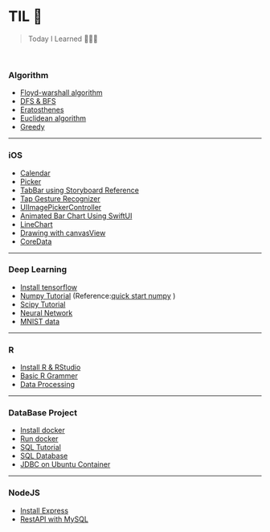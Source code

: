 # TIL 📝

> Today I Learned 👩‍💻🔥

<br/>

### Algorithm
- [Floyd-warshall algorithm](https://github.com/ChoiEunji0114/TIL/blob/master/algorithm/floyd-warshall.md)
- [DFS & BFS](https://github.com/ChoiEunji0114/TIL/blob/master/algorithm/DFS_and_BFS.md)
- [Eratosthenes](https://github.com/ChoiEunji0114/TIL/blob/master/algorithm/erathosthenes.md)
- [Euclidean algorithm](https://github.com/ChoiEunji0114/TIL/blob/master/algorithm/Euclidean_algorithm.md)
- [Greedy](https://github.com/ChoiEunji0114/TIL/blob/master/algorithm/greedy.md)

---

### iOS
- [Calendar](https://github.com/ChoiEunji0114/TIL/blob/master/iOS/calendar.md)
- [Picker](https://github.com/ChoiEunji0114/TIL/blob/master/iOS/picker.md)
- [TabBar using Storyboard Reference](https://github.com/ChoiEunji0114/TIL/blob/master/iOS/StoryboardReference.md)
- [Tap Gesture Recognizer](https://github.com/ChoiEunji0114/TIL/blob/master/iOS/tapGestureRecognizer.md)
- [UIImagePickerController](https://github.com/ChoiEunji0114/TIL/blob/master/iOS/UIImagePickerController.md)
- [Animated Bar Chart Using SwiftUI](https://github.com/ChoiEunji0114/TIL/blob/master/iOS/animated_bar_chart_using_swiftUI.md)
- [LineChart](https://github.com/ChoiEunji0114/TIL/blob/master/iOS/lineChart.md)
- [Drawing with canvasView](https://github.com/ChoiEunji0114/TIL/blob/master/iOS/drawing.md)
- [CoreData](https://github.com/ChoiEunji0114/TIL/blob/master/iOS/coreData.md)

---

### Deep Learning
- [Install tensorflow](https://github.com/ChoiEunji0114/TIL/blob/master/DeepLearning/01_install_tensorflow.md)
- [Numpy Tutorial](https://github.com/ChoiEunji0114/TIL/blob/master/DeepLearning/02_quickstart_numpy.ipynb) (Reference:[quick start numpy](https://numpy.org/devdocs/user/quickstart.html) )
- [Scipy Tutorial](https://github.com/ChoiEunji0114/TIL/blob/master/DeepLearning/03_scipy.md)
- [Neural Network](https://github.com/ChoiEunji0114/TIL/blob/master/DeepLearning/04_NeuralNetwork.md)
- [MNIST data](https://github.com/ChoiEunji0114/TIL/blob/master/DeepLearning/05_MNIST.md)

---

### R
- [Install R & RStudio](https://github.com/ChoiEunji0114/TIL/blob/master/R/01_install_Rstudio.md)
- [Basic R Grammer](https://github.com/ChoiEunji0114/TIL/blob/master/R/02_R_basic.md)
- [Data Processing](https://github.com/ChoiEunji0114/TIL/blob/master/R/03_R_data_processing_1.md)

---

### DataBase Project 

- [Install docker](https://github.com/ChoiEunji0114/TIL/blob/master/DatabaseProject/01_install_docker.md)
- [Run docker](https://github.com/ChoiEunji0114/TIL/blob/master/DatabaseProject/02_run_docker.md)
- [SQL Tutorial](https://github.com/ChoiEunji0114/TIL/blob/master/DatabaseProject/03_SQL_tutorial.md)
- [SQL Database](https://github.com/ChoiEunji0114/TIL/blob/master/DatabaseProject/04_SQL_Database.md)
- [JDBC on Ubuntu Container](https://github.com/ChoiEunji0114/TIL/blob/master/DatabaseProject/05_JDBC.md)

---

### NodeJS

- [Install Express](https://github.com/ChoiEunji0114/TIL/blob/master/NodeJS/install_express.md)
- [RestAPI with MySQL](https://github.com/ChoiEunji0114/TIL/blob/master/NodeJS/mysql.md)

